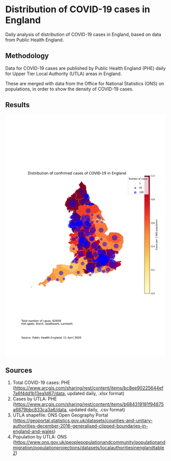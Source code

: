 # Distribution of COVID-19 cases in England

Daily analysis of distribution of COVID-19 cases in England, based on data from Public Health England.

## Methodology

Data for COVID-19 cases are published by Public Health England (PHE) daily for Upper Tier Local Authority (UTLA) areas in England.

These are merged with data from the Office for National Statistics (ONS) on populations, in order to show the density of COVID-19 cases.

## Results
![11 April 2020](charts/covid-19-england-2020-April-11.png)

## Sources

1. Total COVID-19 cases: PHE (https://www.arcgis.com/sharing/rest/content/items/bc8ee90225644ef7a6f4dd1b13ea1d67/data, updated daily, .xlsx format)
2. Cases by UTLA: PHE (https://www.arcgis.com/sharing/rest/content/items/b684319181f94875a6879bbc833ca3a6/data, updated daily, .csv format)
3. UTLA shapefile: ONS Open Geography Portal (https://geoportal.statistics.gov.uk/datasets/counties-and-unitary-authorities-december-2016-generalised-clipped-boundaries-in-england-and-wales)
4. Population by UTLA: ONS (https://www.ons.gov.uk/peoplepopulationandcommunity/populationandmigration/populationprojections/datasets/localauthoritiesinenglandtable2)

